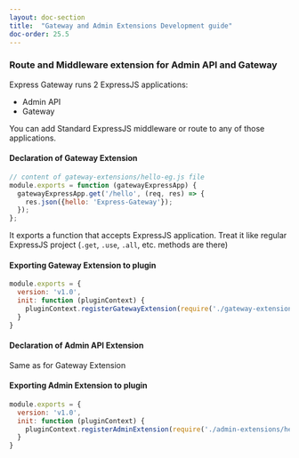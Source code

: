 ```yaml
---
layout: doc-section
title:  "Gateway and Admin Extensions Development guide"
doc-order: 25.5
---
```


### Route and Middleware extension for Admin API and Gateway
Express Gateway runs 2 ExpressJS applications:
- Admin API
- Gateway

You can add Standard ExpressJS middleware or route to any of those applications.

#### Declaration of Gateway Extension 
```js
// content of gateway-extensions/hello-eg.js file 
module.exports = function (gatewayExpressApp) {
  gatewayExpressApp.get('/hello', (req, res) => {
    res.json({hello: 'Express-Gateway'});
  });
};
```
It exports a function that accepts ExpressJS application. 
Treat it like regular ExpressJS project (`.get`, `.use`, `.all`, etc. methods are there)

#### Exporting Gateway Extension to plugin

```js
module.exports = {
  version: 'v1.0',
  init: function (pluginContext) {
    pluginContext.registerGatewayExtension(require('./gateway-extensions/hello-eg'));
  }
}
```
#### Declaration of Admin API Extension 
Same as for Gateway Extension 

#### Exporting Admin Extension to plugin

```js
module.exports = {
  version: 'v1.0',
  init: function (pluginContext) {
    pluginContext.registerAdminExtension(require('./admin-extensions/hello-eg'));
  }
}
```
